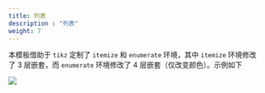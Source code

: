 ```yaml
---
title: 列表
description : "列表"
weight: 7
---
```


本模板借助于 `tikz` 定制了 `itemize` 和 `enumerate` 环境，其中 `itemize` 环境修改
了 3 层嵌套，而 `enumerate` 环境修改了 4 层嵌套（仅改变颜色）。示例如下

![](/image/item.png)

